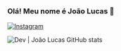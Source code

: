 ### Olá! Meu nome é João Lucas  👋
[![Instagram](https://img.shields.io/badge/Instagram-E4405F?style=for-the-badge&logo=instagram&logoColor=white)](https://www.instagram.com/joaolucas.alves010/)

![Dev | João Lucas GitHub stats](https://github-readme-stats.vercel.app/api?username=joaolucasalves010&show_icons=true&theme=dracula)

